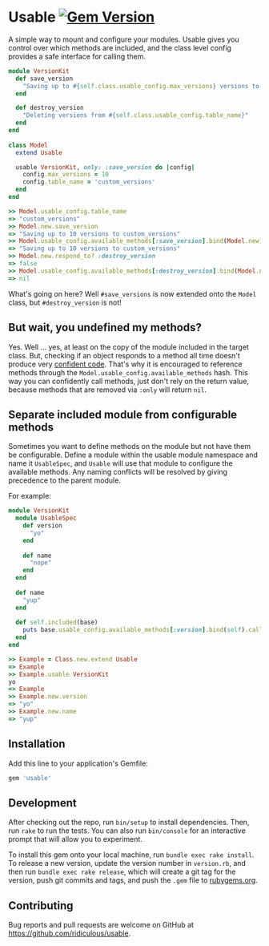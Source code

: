 # Usable [![Gem Version](https://badge.fury.io/rb/usable.svg)](http://badge.fury.io/rb/usable)

A simple way to mount and configure your modules. Usable gives you control over which methods are included, and the class
level config provides a safe interface for calling them.

```ruby
module VersionKit
  def save_version
    "Saving up to #{self.class.usable_config.max_versions} versions to #{self.class.usable_config.table_name}"
  end

  def destroy_version
    "Deleting versions from #{self.class.usable_config.table_name}"
  end
end
  
class Model
  extend Usable

  usable VersionKit, only: :save_version do |config|
    config.max_versions = 10
    config.table_name = 'custom_versions'
  end
end

>> Model.usable_config.table_name
=> "custom_versions"
>> Model.new.save_version
=> "Saving up to 10 versions to custom_versions"
>> Model.usable_config.available_methods[:save_version].bind(Model.new).call
=> "Saving up to 10 versions to custom_versions"
>> Model.new.respond_to? :destroy_version     
=> false
>> Model.usable_config.available_methods[:destroy_version].bind(Model.new).call
=> nil
```
What's going on here? Well `#save_versions` is now extended onto the `Model` class, but `#destroy_version` is not!

## But wait, you undefined my methods?

Yes. Well ... yes, at least on the copy of the module included in the target class. But, checking if an object responds
to a method all time doesn't produce very [confident code](http://www.confidentruby.com/). That's why it is encouraged
to reference methods through the `Model.usable_config.available_methods` hash. This way you can confidently call methods,
just don't rely on the return value, because methods that are removed via `:only` will return `nil`.

## Separate included module from configurable methods

Sometimes you want to define methods on the module but not have them be configurable. Define a module within the usable 
module namespace and name it `UsableSpec`, and `Usable` will use that module to configure the available methods. Any naming
conflicts will be resolved by giving precedence to the parent module.

For example:

```ruby
module VersionKit
  module UsableSpec
    def version
      "yo"
    end
    
    def name
      "nope"
    end
  end
  
  def name
    "yup"
  end
  
  def self.included(base)
    puts base.usable_config.available_methods[:version].bind(self).call
  end
end

>> Example = Class.new.extend Usable
=> Example
>> Example.usable VersionKit
yo
=> Example
>> Example.new.version
=> "yo"
>> Example.new.name
=> "yup"
```

## Installation

Add this line to your application's Gemfile:

```ruby
gem 'usable'
```

## Development

After checking out the repo, run `bin/setup` to install dependencies. Then, run `rake` to run the tests. You can also run `bin/console` for an interactive prompt that will allow you to experiment.

To install this gem onto your local machine, run `bundle exec rake install`. To release a new version, update the version number in `version.rb`, and then run `bundle exec rake release`, which will create a git tag for the version, push git commits and tags, and push the `.gem` file to [rubygems.org](https://rubygems.org).

## Contributing

Bug reports and pull requests are welcome on GitHub at https://github.com/ridiculous/usable.

